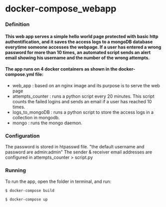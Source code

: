 # docker-compose_webapp

### Definition

#### This web app serves a simple hello world page protected with basic http authentification, and it saves the access logs to a mongoDB database everytime someone accesses the webpage. If a user has entered a wrong password for more than 10 times, an automated script sends an alert email showing his username and the number of the wrong attempts.

#### The app runs on 4 docker containers as shown in the docker-compose.yml file:
- web_app : based on an nginx image and its purpose is to serve the web page
- attempts_counter : runs a python script every 20 minutes. This script counts the failed logins and sends an email if a user has reached 10 times.
- logs_to_mongoDB : runs a python script to store the access logs in a collection in mongodb.
- mongo : runs the mongo daemon. 

### Configuration

The password is stored in htpasswd file. "the default username and password are admin:admin"
The sender & receiver email addresses are configured in attempts_counter > script.py

### Running

To run the app, open the folder in terminal, and run:
```sh
$ docker-compose build
```

```sh
$ docker-compose up
```
